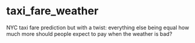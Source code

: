 # taxi_fare_weather
NYC taxi fare prediction but with a twist: everything else being equal how much more should people expect to pay when the weather is bad?
